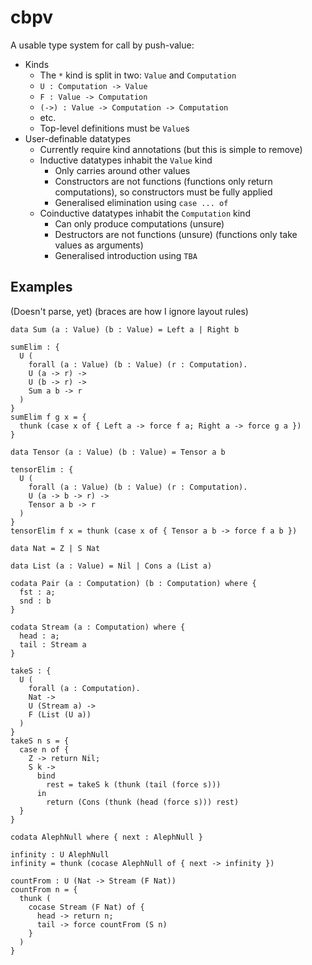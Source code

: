 # cbpv

A usable type system for call by push-value:

* Kinds
  * The `*` kind is split in two: `Value` and `Computation`
  * `U : Computation -> Value`
  * `F : Value -> Computation`
  * `(->) : Value -> Computation -> Computation`
  * etc.
  * Top-level definitions must be `Value`s
* User-definable datatypes
  * Currently require kind annotations (but this is simple to remove)
  * Inductive datatypes inhabit the `Value` kind
    * Only carries around other values
    * Constructors are not functions (functions only return computations),
      so constructors must be fully applied
    * Generalised elimination using `case ... of`
  * Coinductive datatypes inhabit the `Computation` kind
    * Can only produce computations (unsure)
    * Destructors are not functions (unsure) (functions only take values as arguments)
    * Generalised introduction using `TBA`

## Examples

(Doesn't parse, yet) (braces are how I ignore layout rules)

```
data Sum (a : Value) (b : Value) = Left a | Right b

sumElim : {
  U (
    forall (a : Value) (b : Value) (r : Computation).
    U (a -> r) ->
    U (b -> r) ->
    Sum a b -> r
  )
}
sumElim f g x = {
  thunk (case x of { Left a -> force f a; Right a -> force g a })
}

data Tensor (a : Value) (b : Value) = Tensor a b

tensorElim : {
  U (
    forall (a : Value) (b : Value) (r : Computation).
    U (a -> b -> r) ->
    Tensor a b -> r
  )
}
tensorElim f x = thunk (case x of { Tensor a b -> force f a b })

data Nat = Z | S Nat

data List (a : Value) = Nil | Cons a (List a)

codata Pair (a : Computation) (b : Computation) where {
  fst : a;
  snd : b
}

codata Stream (a : Computation) where {
  head : a;
  tail : Stream a
}

takeS : {
  U (
    forall (a : Computation). 
    Nat -> 
    U (Stream a) -> 
    F (List (U a))
  )
}
takeS n s = {
  case n of { 
    Z -> return Nil; 
    S k -> 
      bind 
        rest = takeS k (thunk (tail (force s))) 
      in 
        return (Cons (thunk (head (force s))) rest)
  }
}

codata AlephNull where { next : AlephNull }
  
infinity : U AlephNull
infinity = thunk (cocase AlephNull of { next -> infinity })

countFrom : U (Nat -> Stream (F Nat))
countFrom n = {
  thunk (
    cocase Stream (F Nat) of { 
      head -> return n; 
      tail -> force countFrom (S n) 
    }
  )
}
```
